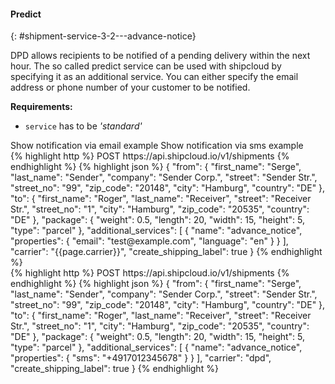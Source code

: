 #### Predict
{: #shipment-service-3-2---advance-notice}

DPD allows recipients to be notified of a pending delivery within the next hour. The so called
predict service can be used with shipcloud by specifying it as an additional service. You can either 
specify the email address or phone number of your customer to be notified.

__Requirements:__

- `service` has to be _'standard'_

<a class="btn btn-primary" type="button" data-toggle="collapse" data-target="#{{include.carrier_interface}}_predict_email_togglebox_collapsable" aria-expanded="false" aria-controls="collapseExample">
  Show notification via email example
</a>
<a class="btn btn-primary" type="button" data-toggle="collapse" data-target="#{{include.carrier_interface}}_predict_sms_togglebox_collapsable" aria-expanded="false" aria-controls="collapseExample">
  Show notification via sms example
</a>

<div id="{{include.carrier_interface}}_predict_email_togglebox_collapsable" class="panel-collapse collapse">
<div class="well">
{% highlight http %}
POST https://api.shipcloud.io/v1/shipments
{% endhighlight %}
{% highlight json %}
{
  "from": {
    "first_name": "Serge",
    "last_name": "Sender",
    "company": "Sender Corp.",
    "street": "Sender Str.",
    "street_no": "99",
    "zip_code": "20148",
    "city": "Hamburg",
    "country": "DE"
  },
  "to": {
    "first_name": "Roger",
    "last_name": "Receiver",
    "street": "Receiver Str.",
    "street_no": "1",
    "city": "Hamburg",
    "zip_code": "20535",
    "country": "DE"
  },
  "package": {
    "weight": 0.5,
    "length": 20,
    "width": 15,
    "height": 5,
    "type": "parcel"
  },
  "additional_services": [
    {
      "name": "advance_notice",
      "properties": {
        "email": "test@example.com",
        "language": "en"
      }
    }
  ],
  "carrier": "{{page.carrier}}",
  "create_shipping_label": true
}
{% endhighlight %}
</div>
</div>

<div id="{{include.carrier_interface}}_predict_sms_togglebox_collapsable" class="panel-collapse collapse">
<div class="well">
{% highlight http %}
POST https://api.shipcloud.io/v1/shipments
{% endhighlight %}
{% highlight json %}
{
  "from": {
    "first_name": "Serge",
    "last_name": "Sender",
    "company": "Sender Corp.",
    "street": "Sender Str.",
    "street_no": "99",
    "zip_code": "20148",
    "city": "Hamburg",
    "country": "DE"
  },
  "to": {
    "first_name": "Roger",
    "last_name": "Receiver",
    "street": "Receiver Str.",
    "street_no": "1",
    "city": "Hamburg",
    "zip_code": "20535",
    "country": "DE"
  },
  "package": {
    "weight": 0.5,
    "length": 20,
    "width": 15,
    "height": 5,
    "type": "parcel"
  },
  "additional_services": [
    {
      "name": "advance_notice",
      "properties": {
        "sms": "+4917012345678"
      }
    }
  ],
  "carrier": "dpd",
  "create_shipping_label": true
}
{% endhighlight %}
</div>
</div>
